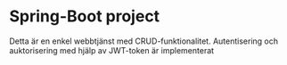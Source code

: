 # Spring-Boot project
Detta är en enkel webbtjänst med CRUD-funktionalitet.
Autentisering och auktorisering med hjälp av JWT-token är implementerat
